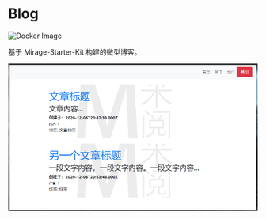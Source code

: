 # Blog

![Docker Image](https://github.com/limBuddies/Blog/workflows/Docker%20Image/badge.svg)

基于 Mirage-Starter-Kit 构建的微型博客。

![Blog](Blog.png)
